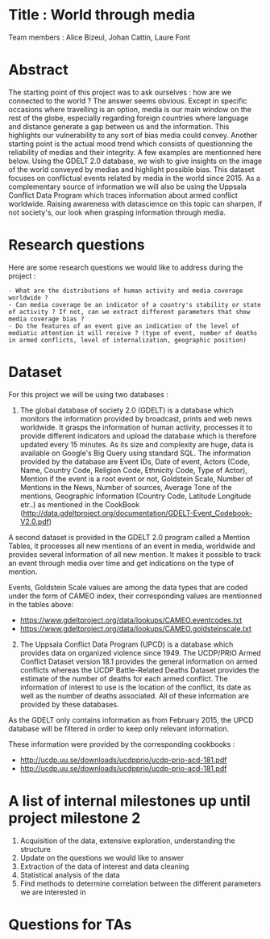 # Title : World through media

Team members : Alice Bizeul, Johan Cattin, Laure Font


# Abstract

The starting point of this project was to ask ourselves : how are we connected to the world ? 
The answer seems obvious. Except in specific occasions where travelling is an option, media is our main window on the rest of the globe, especially regarding foreign countries where language and distance generate a gap between us and the information. This highlights our vulnerability to any sort of bias media could convey. 
Another starting point is the actual mood trend which consists of questionning the reliability of medias and their integrity. A few examples are mentionned here below.
Using the GDELT 2.0 database, we wish to give insights on the image of the world conveyed by medias and highlight possible bias. This dataset focuses on conflictual events related by media in the world since 2015. As a complementary source of information we will also be using the Uppsala Conflict Data Program which traces information about armed conflict worldwide. 
Raising awareness with datascience on this topic can sharpen, if not society's, our look when grasping information through media.


# Research questions

Here are some research questions we would like to address during the project : 

    - What are the distributions of human activity and media coverage worldwide ?
    - Can media coverage be an indicator of a country's stability or state of activity ? If not, can we extract different parameters that show media coverage bias ?
    - Do the features of an event give an indication of the level of mediatic attention it will receive ? (type of event, number of deaths in armed conflicts, level of internalization, geographic position) 


# Dataset

For this project we will be using two databases : 

1. The global database of society 2.0 (GDELT) is a database which monitors the information provided by broadcast, prints and web news worldwide. It grasps the information of human activity, processes it to provide different indicators and upload the database which is therefore updated every 15 minutes. As its size and complexity are huge, data is available on Google's Big Query using standard SQL. 
The information provided by the database are Event IDs, Date of event, Actors (Code, Name, Country Code, Religion Code, Ethnicity Code, Type of Actor), Mention if the event is a root event or not, Goldstein Scale, Number of Mentions in the News, Number of sources, Average Tone of the mentions, Geographic Information (Country Code, Latitude Longitude etr..) as mentioned in the CookBook (http://data.gdeltproject.org/documentation/GDELT-Event_Codebook-V2.0.pdf)

A second dataset is provided in the GDELT 2.0 program called a Mention Tables, it processes all new mentions of an event in media, worldwide and provides several information of all new mention. It makes it possible to track an event through media over time and get indications on the type of mention.

Events, Goldstein Scale values are among the data types that are coded under the form of CAMEO index, their corresponding values are mentionned in the tables above: 
- https://www.gdeltproject.org/data/lookups/CAMEO.eventcodes.txt
- https://www.gdeltproject.org/data/lookups/CAMEO.goldsteinscale.txt

2. The Uppsala Conflict Data Program (UPCD) is a database which provides data on organized violence since 1949. The UCDP/PRIO Armed Conflict Dataset version 18.1 provides the general information on armed conflicts whereas the UCDP Battle-Related Deaths Dataset provides the estimate of the number of deaths for each armed conflict. The information of interest to use is the location of the conflict, its date as well as the number of deaths associated. All of these information are provided by these databases.

As the GDELT only contains information as from February 2015, the UPCD database will be filtered in order to keep only relevant information.

These information were provided by the corresponding cookbooks : 
- http://ucdp.uu.se/downloads/ucdpprio/ucdp-prio-acd-181.pdf
- http://ucdp.uu.se/downloads/ucdpprio/ucdp-prio-acd-181.pdf


# A list of internal milestones up until project milestone 2

1. Acquisition of the data, extensive exploration, understanding the structure 
2. Update on the questions we would like to answer
3. Extraction of the data of interest and data cleaning
4. Statistical analysis of the data 
5. Find methods to determine correlation between the different parameters we are interested in


# Questions for TAs



